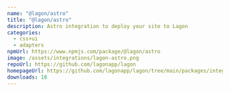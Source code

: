 ```yaml
---
name: "@lagon/astro"
title: "@lagon/astro"
description: Astro integration to deploy your site to Lagon
categories:
  - css+ui
  - adapters
npmUrl: https://www.npmjs.com/package/@lagon/astro
image: /assets/integrations/lagon-astro.png
repoUrl: https://github.com/lagonapp/lagon
homepageUrl: https://github.com/lagonapp/lagon/tree/main/packages/integrations/astro
downloads: 18
---
```

